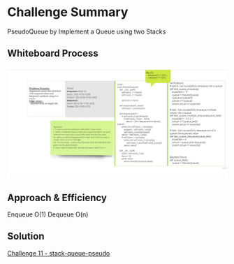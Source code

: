 # Challenge Summary
PseudoQueue by Implement a Queue using two Stacks

## Whiteboard Process
![Challenge 11 - stack-queue-pseudo](Capturenewstack.PNG)

## Approach & Efficiency
Enqueue O(1)
Dequeue O(n)

## Solution

[Challenge 11 - stack-queue-pseudo](./stack_queue_pesudo.py)


